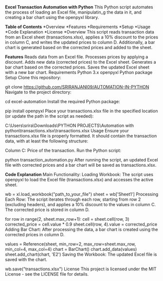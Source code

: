 **Excel Transaction Automation with Python**
This Python script automates the process of loading an Excel file, manipulatin_g the data in it, and creating a bar chart using the openpyxl library.

**Table of Contents**
*Overview
*Features
*Requirements
*Setup
*Usage
*Code Explanation
*License
*Overview
This script reads transaction data from an Excel sheet (transactions.xlsx), applies a 10% discount to the prices in column C, and writes the updated prices to column D. Additionally, a bar chart is generated based on the corrected prices and added to the sheet.

**Features**
Reads data from an Excel file.
Processes prices by applying a discount.
Adds new data (corrected prices) to the Excel sheet.
Generates a bar chart based on the corrected prices.
Saves the updated Excel sheet with a new bar chart.
Requirements
Python 3.x
openpyxl Python package
Setup
Clone this repository:


git clone https://github.com/SRIRANJANI09/AUTOMATION-IN-PYTHON
Navigate to the project directory:


cd excel-automation
Install the required Python package:


pip install openpyxl
Place your transactions.xlsx file in the specified location (or update the path in the script as needed):


C:\\Users\\srira\\Downloads\\PYTHON PROJECTS\\Automation with python\\transactions.xlsx\\transactions.xlsx
Usage
Ensure your transactions.xlsx file is properly formatted. It should contain the transaction data, with at least the following structure:

Column C: Price of the transaction.
Run the Python script:


python transaction_automation.py
After running the script, an updated Excel file with corrected prices and a bar chart will be saved as transactions.xlsx.

**Code Explanation**
Main Functionality:
Loading Workbook: The script uses openpyxl to load the Excel file (transactions.xlsx) and accesses the active sheet.


wb = xl.load_workbook("path_to_your_file")
sheet = wb['Sheet1']
Processing Each Row: The script iterates through each row, starting from row 2 (excluding headers), and applies a 10% discount to the values in column C. The corrected price is stored in column D.


for row in range(2, sheet.max_row+1):
    cell = sheet.cell(row, 3)
    corrected_price = cell.value * 0.9
    sheet.cell(row, 4).value = corrected_price
Adding Bar Chart: After processing the data, a bar chart is created using the corrected prices in column D.


values = Reference(sheet, min_row=2, max_row=sheet.max_row, min_col=4, max_col=4)
chart = BarChart()
chart.add_data(values)
sheet.add_chart(chart, 'E2')
Saving the Workbook: The updated Excel file is saved with the chart.


wb.save("transactions.xlsx")
License
This project is licensed under the MIT License - see the LICENSE file for details.

